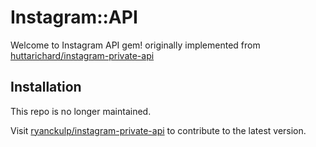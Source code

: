 # Instagram::API

Welcome to Instagram API gem! originally implemented from [huttarichard/instagram-private-api](https://github.com/huttarichard/instagram-private-api)

## Installation

This repo is no longer maintained.

Visit [ryanckulp/instagram-private-api](https://github.com/ryanckulp/instagram-private-api) to contribute to the latest version.
